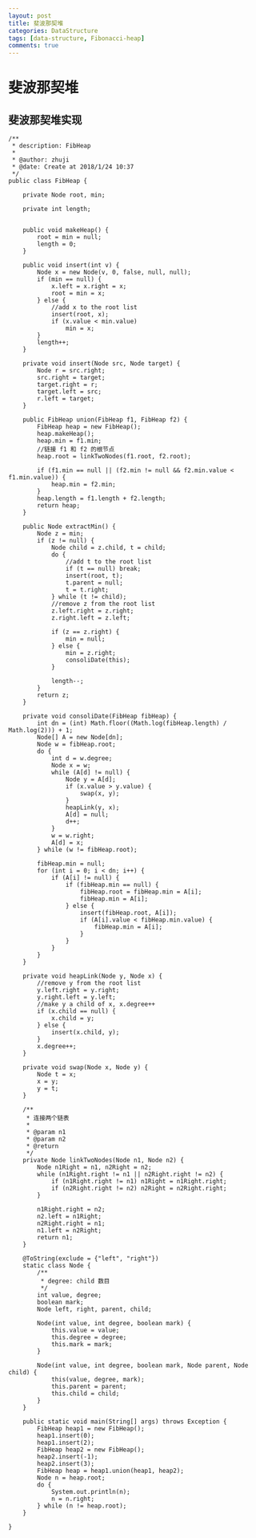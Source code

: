 ```yaml
---
layout: post
title: 斐波那契堆
categories: DataStructure
tags: [data-structure, Fibonacci-heap]
comments: true
---
```



# 斐波那契堆


## 斐波那契堆实现

    /**
     * description: FibHeap
     *
     * @author: zhuji
     * @date: Create at 2018/1/24 10:37
     */
    public class FibHeap {
    
        private Node root, min;
    
        private int length;
    
    
        public void makeHeap() {
            root = min = null;
            length = 0;
        }
    
        public void insert(int v) {
            Node x = new Node(v, 0, false, null, null);
            if (min == null) {
                x.left = x.right = x;
                root = min = x;
            } else {
                //add x to the root list
                insert(root, x);
                if (x.value < min.value)
                    min = x;
            }
            length++;
        }
    
        private void insert(Node src, Node target) {
            Node r = src.right;
            src.right = target;
            target.right = r;
            target.left = src;
            r.left = target;
        }
    
        public FibHeap union(FibHeap f1, FibHeap f2) {
            FibHeap heap = new FibHeap();
            heap.makeHeap();
            heap.min = f1.min;
            //链接 f1 和 f2 的根节点
            heap.root = linkTwoNodes(f1.root, f2.root);
    
            if (f1.min == null || (f2.min != null && f2.min.value < f1.min.value)) {
                heap.min = f2.min;
            }
            heap.length = f1.length + f2.length;
            return heap;
        }
    
        public Node extractMin() {
            Node z = min;
            if (z != null) {
                Node child = z.child, t = child;
                do {
                    //add t to the root list
                    if (t == null) break;
                    insert(root, t);
                    t.parent = null;
                    t = t.right;
                } while (t != child);
                //remove z from the root list
                z.left.right = z.right;
                z.right.left = z.left;
    
                if (z == z.right) {
                    min = null;
                } else {
                    min = z.right;
                    consoliDate(this);
                }
    
                length--;
            }
            return z;
        }
    
        private void consoliDate(FibHeap fibHeap) {
            int dn = (int) Math.floor((Math.log(fibHeap.length) / Math.log(2))) + 1;
            Node[] A = new Node[dn];
            Node w = fibHeap.root;
            do {
                int d = w.degree;
                Node x = w;
                while (A[d] != null) {
                    Node y = A[d];
                    if (x.value > y.value) {
                        swap(x, y);
                    }
                    heapLink(y, x);
                    A[d] = null;
                    d++;
                }
                w = w.right;
                A[d] = x;
            } while (w != fibHeap.root);
    
            fibHeap.min = null;
            for (int i = 0; i < dn; i++) {
                if (A[i] != null) {
                    if (fibHeap.min == null) {
                        fibHeap.root = fibHeap.min = A[i];
                        fibHeap.min = A[i];
                    } else {
                        insert(fibHeap.root, A[i]);
                        if (A[i].value < fibHeap.min.value) {
                            fibHeap.min = A[i];
                        }
                    }
                }
            }
        }
    
        private void heapLink(Node y, Node x) {
            //remove y from the root list
            y.left.right = y.right;
            y.right.left = y.left;
            //make y a child of x, x.degree++
            if (x.child == null) {
                x.child = y;
            } else {
                insert(x.child, y);
            }
            x.degree++;
        }
    
        private void swap(Node x, Node y) {
            Node t = x;
            x = y;
            y = t;
        }
    
        /**
         * 连接两个链表
         *
         * @param n1
         * @param n2
         * @return
         */
        private Node linkTwoNodes(Node n1, Node n2) {
            Node n1Right = n1, n2Right = n2;
            while (n1Right.right != n1 || n2Right.right != n2) {
                if (n1Right.right != n1) n1Right = n1Right.right;
                if (n2Right.right != n2) n2Right = n2Right.right;
            }
    
            n1Right.right = n2;
            n2.left = n1Right;
            n2Right.right = n1;
            n1.left = n2Right;
            return n1;
        }
    
        @ToString(exclude = {"left", "right"})
        static class Node {
            /**
             * degree: child 数目
             */
            int value, degree;
            boolean mark;
            Node left, right, parent, child;
    
            Node(int value, int degree, boolean mark) {
                this.value = value;
                this.degree = degree;
                this.mark = mark;
            }
    
            Node(int value, int degree, boolean mark, Node parent, Node child) {
                this(value, degree, mark);
                this.parent = parent;
                this.child = child;
            }
        }
    
        public static void main(String[] args) throws Exception {
            FibHeap heap1 = new FibHeap();
            heap1.insert(0);
            heap1.insert(2);
            FibHeap heap2 = new FibHeap();
            heap2.insert(-1);
            heap2.insert(3);
            FibHeap heap = heap1.union(heap1, heap2);
            Node n = heap.root;
            do {
                System.out.println(n);
                n = n.right;
            } while (n != heap.root);
        }
    
    }

